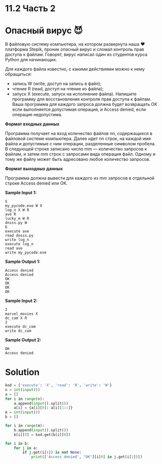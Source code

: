 # 11.2 Часть 2
# Опасный вирус 😈
В файловую систему компьютера, на котором развернута наша ❤️ платформа Stepik, проник опасный вирус и сломал контроль прав доступа к файлам. Говорят, вирус написал один из студентов курса Python для начинающих.

Для каждого файла известно, с какими действиями можно к нему обращаться:

* запись W (write, доступ на запись в файл);
* чтение R (read, доступ на чтение из файла);
* запуск X (execute, запуск на исполнение файла).
Напишите программу для восстановления контроля прав доступа к файлам. Ваша программа для каждого запроса должна будет возвращать OK если выполняется допустимая операция, и Access denied, если операция недопустима.

**Формат входных данных**

Программа получает на вход количество файлов nn, содержащихся в файловой системе компьютера. Далее идет nn строк, на каждой имя файла и допустимые с ним операции, разделенные символом пробела. В следующей строке записано число mm — количество запросов к файлам, и затем mm строк с запросами вида операция файл. Одному и тому же файлу может быть адресовано любое количество запросов.

**Формат выходных данных**

Программа должна вывести для каждого из mm запросов в отдельной строке Access denied или OK.


**Sample Input 1:**
```
5
my_pycode.exe W X
log_n X W R
ave R
lucky_m W R
dnsss.py W
6
execute ave
read dnsss.py
write log_n
execute log_n
read ave
write my_pycode.exe
```
**Sample Output 1:**
```
Access denied
Access denied
OK
OK
OK
OK
```
**Sample Input 2:**
```
2
marvel_movies X
dc_com X R
2
execute dc_com
write dc_com
```
**Sample Output 2:**
```
OK
Access denied
```
# Solution
```python
kod = {'execute': 'X', 'read': 'R', 'write': 'W'}
n = int(input())
a = []
for i in range(n):
    a.append(input().split())
    a[i] = {a[i][0]: a[i][1::]}
m = int(input())
b = []

for i in range(m):
    b.append(input().split())
    b[i][0] = kod.get(b[i][0])

for i in b:
    for j in a:
        if j.get(i[1]) is not None:
            print(['Access denied', "OK"][i[0] in j.get(i[1])])

```